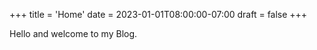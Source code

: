 +++
title = 'Home'
date = 2023-01-01T08:00:00-07:00
draft = false
+++

Hello and welcome to my Blog.
